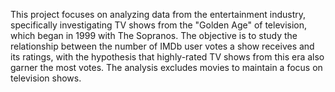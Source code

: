 This project focuses on analyzing data from the entertainment industry, specifically investigating TV shows from the "Golden Age" of television, which began in 1999 with The Sopranos. The objective is to study the relationship between the number of IMDb user votes a show receives and its ratings, with the hypothesis that highly-rated TV shows from this era also garner the most votes. The analysis excludes movies to maintain a focus on television shows.

